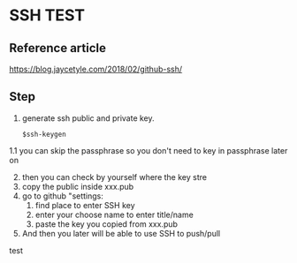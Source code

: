 # SSH TEST

## Reference article
https://blog.jaycetyle.com/2018/02/github-ssh/


## Step

1. generate ssh public and private key.

    `$ssh-keygen`

1.1 you can skip the passphrase so you don't need to key in passphrase later on

2. then you can check by yourself where the key stre
3. copy the public inside xxx.pub
4. go to github "settings:
   1. find place to enter SSH key
   2. enter your choose name to enter title/name
   3. paste the key you copied from xxx.pub
5. And then you later will be able to use SSH to push/pull


test
